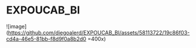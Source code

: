 # EXPOUCAB_BI

![image](https://github.com/diegoalerd/EXPOUCAB_BI/assets/58113722/19c86f03-cd4a-46e5-81bb-f8d9f0a8b2d0 =400x)


